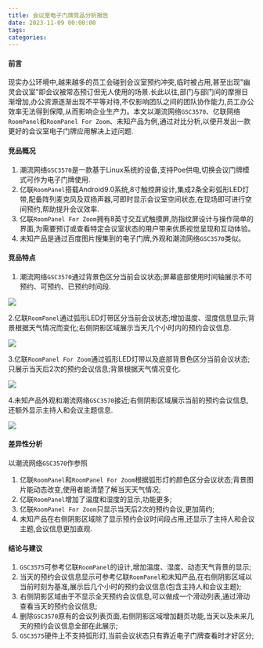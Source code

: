 ```yaml
---
title: 会议室电子门牌竞品分析报告
date: 2023-11-09 00:00:00
tags:
categories:
---
```


#### 前言

现实办公环境中,越来越多的员工会碰到会议室预约冲突,临时被占用,甚至出现"幽灵会议室"即会议被常态预订但无人使用的场景.长此以往,部门与部门间的摩擦日渐增加,办公资源逐渐出现不平等对待,不仅影响团队之间的团队协作能力,员工办公效率无法得到保障,从而影响企业生产力。本文以潮流网络`GSC3570`、亿联网络`RoomPanel`和`RoomPanel For Zoom`、未知产品为例,通过对比分析,以便开发出一款更好的会议室电子门牌应用解决上述问题.

#### 竞品概况

1.  潮流网络`GSC3570`是一款基于Linux系统的设备,支持Poe供电,切换会议门牌模式可作为电子门牌使用.
2. 亿联`RoomPanel`搭载Android9.0系统,8寸触控屏设计,集成2条全彩弧形LED灯带,配备阵列麦克风及双扬声器,可即时显示会议室空间状态,在现场即可进行空间预约,帮助提升会议效率.
3. 亿联`RoomPanel For Zoom`拥有8英寸交互式触摸屏,防指纹屏设计与操作简单的界面,为需要预订或查看特定会议室状态的用户带来优质视觉呈现和互动体验。
4. 未知产品是通过百度图片搜集到的电子门牌,外观和潮流网络`GSC3570`类似。

#### 竞品特点

1. 潮流网络`GSC3570`通过背景色区分当前会议状态;屏幕底部使用时间轴展示不可预约、可预约、已预约时间段.

![](https://cdn.jsdelivr.net/gh/nosleepy/picture@master/img/meeting_room_panel.png)

2.亿联`RoomPanel`通过弧形LED灯带区分当前会议状态;增加温度、湿度信息显示;背景根据天气情况而变化;右侧阴影区域展示当天几个小时内的预约会议信息.

![](https://cdn.jsdelivr.net/gh/nosleepy/picture@master/img/room_panel.png)

3.亿联`RoomPanel For Zoom`通过弧形LED灯带以及底部背景色区分当前会议状态;只展示当天后2次的预约会议信息;背景根据天气情况变化.

![](https://cdn.jsdelivr.net/gh/nosleepy/picture@master/img/room_panel_zoom.png)

4.未知产品外观和潮流网络`GSC3570`接近;右侧阴影区域展示当前的预约会议信息,还额外显示主持人和会议主题信息.

![](https://cdn.jsdelivr.net/gh/nosleepy/picture@master/img/room_panel_unknow.png)

#### 差异性分析

以潮流网络`GSC3570`作参照

1. 亿联`RoomPanel`和`RoomPanel For Zoom`根据弧形灯的颜色区分会议状态;背景图片能动态改变,使用者能清楚了解当天天气情况;
2. 亿联`RoomPanel`增加了温度和湿度的显示,功能更多;
3. 亿联`RoomPanel For Zoom`只显示当天后2次的预约会议,更加简约;
4. 未知产品在右侧阴影区域除了显示预约会议时间段占用,还显示了主持人和会议主题,会议信息更加直观.

#### 结论与建议

1. `GSC3575`可参考亿联`RoomPanel`的设计,增加温度、湿度、动态天气背景的显示;
2. 当天的预约会议信息显示可参考亿联`RoomPanel`和未知产品,在右侧阴影区域以当前时刻为基准,展示后几个小时的预约会议信息(包含主持人和会议主题);
3. 右侧阴影区域由于不显示全天预约会议信息,可以做成一个滑动列表,通过滑动查看当天的预约会议信息;
4. 删除`GSC3570`原有的会议列表页面,右侧阴影区域增加翻页功能,当天以及未来几天的预约会议信息全部在此展示;
5. `GSC3575`硬件上不支持弧形灯,当前会议状态只有靠近电子门牌查看时才好区分;
